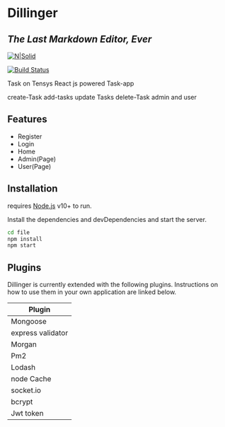 # Dillinger
## _The Last Markdown Editor, Ever_

[![N|Solid](https://cldup.com/dTxpPi9lDf.thumb.png)](https://nodesource.com/products/nsolid)

[![Build Status](https://travis-ci.org/joemccann/dillinger.svg?branch=master)](https://travis-ci.org/joemccann/dillinger)

Task on Tensys
React js powered Task-app

create-Task
add-tasks
update Tasks
delete-Task
admin and user 


## Features

-  Register 
-  Login
-  Home 
-  Admin(Page)
-  User(Page)


## Installation
 requires [Node.js](https://nodejs.org/) v10+ to run.

Install the dependencies and devDependencies and start the server.

```sh
cd file
npm install
npm start
```

## Plugins

Dillinger is currently extended with the following plugins.
Instructions on how to use them in your own application are linked below.

| Plugin |
| ------ |
| Mongoose | 
| express validator | 
| Morgan | 
| Pm2 |
| Lodash|
| node Cache |
| socket.io |
| bcrypt |
|Jwt token|




